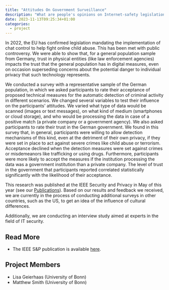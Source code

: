 ```yaml
---
title: "Attitudes On Government Surveillance"
description: "What are people's opinions on Internet-safety legislation?"
date: 2023-11-13T09:25:34+01:00
categories:
  - project
---
```


In 2022, the EU has confirmed legislation mandating the implementation of chat control to help fight online child abuse. This has been met with public controversy. We were able to show that, for a general population sample from Germany, trust in physical entities (like law enforcement agencies) impacts the trust that the general population has in digital measures, even on occasion superseding concerns about the potential danger to individual privacy that such technology represents.

We conducted a survey with a representative sample of the German population, in which we asked participants to rate their acceptance of proposed technical measures for the automatic detection of criminal activity in different scenarios. We changed several variables to test their influence on the participants' attitudes. We varied what type of data would be scanned (images or text messages), on what kind of medium (smartphones or cloud storage), and who would be processing the data in case of a positive match (a private company or a government agency). We also asked participants to rate their trust in the German government.
We found in this survey that, in general, participants were willing to allow detection mechanisms of this kind, even at the detriment of their own privacy, if they were set in place to act against severe crimes like child abuse or terrorism. Acceptance declined when the detection measures were set against crimes or misdemeanors like trafficking or using drugs.
Furthermore, participants were more likely to accept the measures if the institution processing the data was a government institution than a private company. The level of trust in the government that participants reported correlated statistically significantly with the likelihood of their acceptance.

This research was published at the IEEE Security and Privacy in May of this year (see our [Publications](/publications)). Based on our results and feedback we received, we are currently in the process of conducting additional surveys in other countries, such as the US, to get an idea of the influence of cultural differences.

Additionally, we are conducting an interview study aimed at experts in the field of IT security.

## Read More

- The IEEE S&P publication is available [here](https://doi.org/10.1109/SP46215.2023.10179417).

## Project Members

- Lisa Geierhaas (University of Bonn)
- Matthew Smith (University of Bonn)
